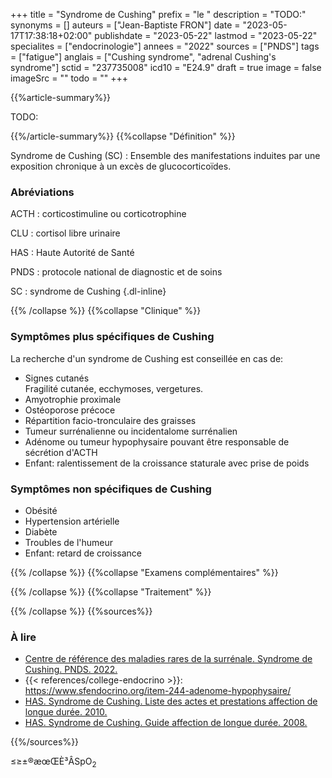 +++
title = "Syndrome de Cushing"
prefix = "le "
description = "TODO:"
synonyms = []
auteurs = ["Jean-Baptiste FRON"]
date = "2023-05-17T17:38:18+02:00"
publishdate = "2023-05-22"
lastmod = "2023-05-22"
specialites = ["endocrinologie"]
annees = "2022"
sources = ["PNDS"]
tags = ["fatigue"]
anglais = ["Cushing syndrome", "adrenal Cushing's syndrome"]
sctid = "237735008"
icd10 = "E24.9"
draft = true
image = false
imageSrc = ""
todo = ""
+++

{{%article-summary%}}

TODO:

{{%/article-summary%}}
{{%collapse "Définition" %}}

Syndrome de Cushing (SC)
: Ensemble des manifestations induites par une exposition chronique à un excès de glucocorticoïdes.

### Abréviations

ACTH
: corticostimuline ou corticotrophine

CLU
: cortisol libre urinaire

HAS
: Haute Autorité de Santé

PNDS
: protocole national de diagnostic et de soins

SC
: syndrome de Cushing
{.dl-inline}

{{% /collapse %}}
{{%collapse "Clinique" %}}

### Symptômes plus spécifiques de Cushing

La recherche d'un syndrome de Cushing est conseillée en cas de:

- Signes cutanés  
  Fragilité cutanée, ecchymoses, vergetures.
- Amyotrophie proximale
- Ostéoporose précoce
- Répartition facio-tronculaire des graisses
- Tumeur surrénalienne ou incidentalome surrénalien
- Adénome ou tumeur hypophysaire pouvant être responsable de sécrétion d'ACTH
- Enfant: ralentissement de la croissance staturale avec prise de poids

### Symptômes non spécifiques de Cushing
  
- Obésité
- Hypertension artérielle
- Diabète
- Troubles de l'humeur
- Enfant: retard de croissance

{{% /collapse %}}
{{%collapse "Examens complémentaires" %}}


{{% /collapse %}}
{{%collapse "Traitement" %}}


{{% /collapse %}}
{{%sources%}}

### À lire

- [Centre de référence des maladies rares de la surrénale. Syndrome de Cushing. PNDS. 2022.](https://www.has-sante.fr/jcms/p_3403771/fr/syndrome-de-cushing)
- {{< references/college-endocrino >}}: <https://www.sfendocrino.org/item-244-adenome-hypophysaire/>
- [HAS. Syndrome de Cushing. Liste des actes et prestations affection de longue durée. 2010.](https://www.has-sante.fr/jcms/c_722917/fr/ald-hors-liste-syndrome-de-cushing)
- [HAS. Syndrome de Cushing. Guide affection de longue durée. 2008.](https://www.has-sante.fr/jcms/c_722917/fr/ald-hors-liste-syndrome-de-cushing)

{{%/sources%}}

≤≥±®æœŒÈ³ÂSpO<sub>2</sub>
